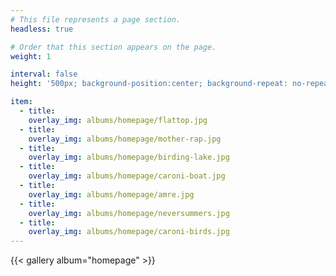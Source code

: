 ```yaml
---
# This file represents a page section.
headless: true

# Order that this section appears on the page.
weight: 1

interval: false
height: '500px; background-position:center; background-repeat: no-repeat; background-size: cover'

item:
  - title:
    overlay_img: albums/homepage/flattop.jpg
  - title:
    overlay_img: albums/homepage/mother-rap.jpg
  - title:
    overlay_img: albums/homepage/birding-lake.jpg
  - title:
    overlay_img: albums/homepage/caroni-boat.jpg
  - title:
    overlay_img: albums/homepage/amre.jpg
  - title:
    overlay_img: albums/homepage/neversummers.jpg
  - title:
    overlay_img: albums/homepage/caroni-birds.jpg
---
```


{{< gallery album="homepage" >}}
